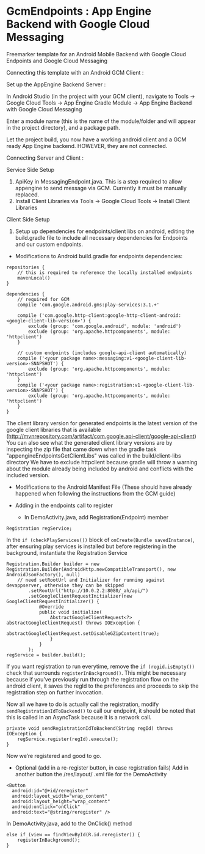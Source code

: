 GcmEndpoints : App Engine Backend with Google Cloud Messaging
=============================================================

Freemarker template for an Android Mobile Backend with Google Cloud Endpoints and Google Cloud Messaging

Connecting this template with an Android GCM Client :

Set up the AppEngine Backend Server :

In Android Studio (in the project with your GCM client), navigate to Tools -> Google Cloud Tools -> App Engine Gradle Module -> App Engine Backend with Google Cloud Messaging

Enter a module name (this is the name of the module/folder and will appear in the project directory), and a package path.

Let the project build, you now have a working android client and a GCM ready App Engine backend.  HOWEVER, they are not connected.

Connecting Server and Client :

Service Side Setup

1. ApiKey in MessagingEndpoint.java.  This is a step required to allow appengine to send message via GCM.  Currently it must be manually replaced.
2. Install Client Libraries via Tools -> Google Cloud Tools -> Install Client Libraries

Client Side Setup

1. Setup up dependencies for endpoints/client libs on android, editing the build.gradle file to include all necessary dependencies for Endpoints and our custom endpoints.
- Modifications to Android build.gradle for endpoints dependencies:
````
repositories {
    // this is required to reference the locally installed endpoints
    mavenLocal()
}

dependencies {
    // required for GCM
    compile 'com.google.android.gms:play-services:3.1.+'

    compile ('com.google.http-client:google-http-client-android:<google-client-lib-version>') {
        exclude (group: 'com.google.android', module: 'android')
        exclude (group: 'org.apache.httpcomponents', module: 'httpclient')
    }

    // custom endpoints (includes google-api-client automatically)
    compile ('<your package name>:messaging:v1-<google-client-lib-version>-SNAPSHOT') {
        exclude (group: 'org.apache.httpcomponents', module: 'httpclient')
    }
    compile ('<your package name>:registration:v1-<google-client-lib-version>-SNAPSHOT') {
        exclude (group: 'org.apache.httpcomponents', module: 'httpclient')
    }
}
````
The client library version for generated endpoints is the latest version of the google client libraries that is available (http://mvnrepository.com/artifact/com.google.api-client/google-api-client)
You can also see what the generated client library versions are by inspecting the zip file that came down when the gradle task "appengineEndpointsGetClientLibs" was called in the build/client-libs directory
We have to exclude httpclient because gradle will throw a warning about the module already being included by android and conflicts with the included version.

- Modifications to the Android Manifest File (These should have already happened when following the instructions from the GCM guide)

- Adding in the endpoints call to register
  - In DemoActivity.java, add Registration(Endpoint) member
````
Registration regService;
````

In the `if (checkPlayServices())` block of `onCreate(Bundle savedInstance)`, after ensuring play services is installed but before registering in the background, instantiate the Registration Service
````
Registration.Builder builder = new Registration.Builder(AndroidHttp.newCompatibleTransport(), new AndroidJsonFactory(), null)
    // need setRootUrl and Initializer for running against devappserver, otherwise they can be skipped
        .setRootUrl("http://10.0.2.2:8080/_ah/api/")
        .setGoogleClientRequestInitializer(new GoogleClientRequestInitializer() {
            @Override
            public void initialize(
                AbstractGoogleClientRequest<?> abstractGoogleClientRequest) throws IOException {
                    abstractGoogleClientRequest.setDisableGZipContent(true);
                }
            }
        );
regService = builder.build();
````

If you want registration to run everytime, remove the `if (regid.isEmpty())` check that surrounds `registerInBackground()`. This might be necessary because if you’ve previously run through the registration flow on the android client, it saves the regId to the preferences and proceeds to skip the registration step on further invocation.

Now all we have to do is actually call the registration, modify `sendRegistrationIdToBackend()` to call our endpoint, it should be noted that this is called in an AsyncTask because it is a network call.
````
private void sendRegistrationIdToBackend(String regId) throws IOException {
    regService.register(regId).execute();
}
````

  Now we’re registered and good to go.

- Optional (add in a re-register button, in case registration fails)
  Add in another button the /res/layout/ .xml file for the DemoActivity
````
<Button
  android:id="@+id/reregister"
  android:layout_width="wrap_content"
  android:layout_height="wrap_content"
  android:onClick="onClick"
  android:text="@string/reregister" />
````
  In DemoActivity.java, add to the OnClick() method

````
else if (view == findViewById(R.id.reregister)) {
    registerInBackground();
}
````
